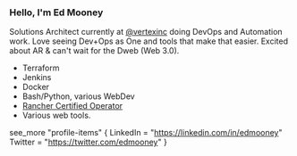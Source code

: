 ### Hello, I'm Ed Mooney

Solutions Architect currently at [@vertexinc](https://github.com/vertexinc) doing DevOps and Automation work. Love seeing Dev+Ops as One and tools that make that easier. Excited about AR & can't wait for the Dweb (Web 3.0).

* Terraform
* Jenkins
* Docker
* Bash/Python, various WebDev
* [Rancher Certified Operator](https://academy.rancher.com/certificates/142e40ed08fd40e884d72536d28d85ee)
* Various web tools.

see_more "profile-items" {
    LinkedIn = "https://linkedin.com/in/edmooney"
    Twitter = "https://twitter.com/edmooney"
}

